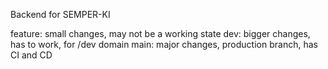 Backend for SEMPER-KI

feature: small changes, may not be a working state
dev: bigger changes, has to work, for /dev domain
main: major changes, production branch, has CI and CD
